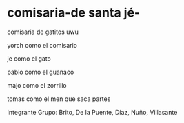 # comisaria-de santa jé-
comisaria de gatitos uwu

yorch como el comisario

je como el gato

pablo como el guanaco

majo como el zorrillo

tomas como el men que saca partes

Integrante Grupo: Brito, De la Puente, Díaz, Nuño, Villasante
